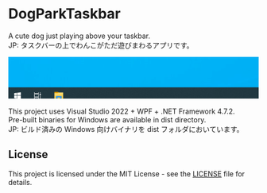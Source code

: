 # DogParkTaskbar

A cute dog just playing above your taskbar.  
JP: タスクバーの上でわんこがただ遊びまわるアプリです。

![Overview](doc/DogParkTaskbar.gif)

This project uses Visual Studio 2022 + WPF + .NET Framework 4.7.2.  
Pre-built binaries for Windows are available in dist directory.  
JP: ビルド済みの Windows 向けバイナリを dist フォルダにおいています。

## License

This project is licensed under the MIT License - see the [LICENSE](LICENSE) file for details.
